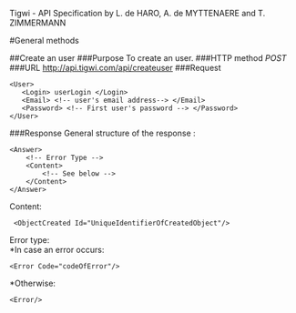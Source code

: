 Tigwi - API Specification by L. de HARO, A. de MYTTENAERE and T. ZIMMERMANN 

#General methods

##Create an user
###Purpose
To create an user.
###HTTP method
*POST*
###URL
http://api.tigwi.com/api/createuser
###Request

    <User>
	   <Login> userLogin </Login>
       <Email> <!-- user's email address--> </Email>
       <Password> <!-- First user's password --> </Password>
    </User>

###Response
General structure of the response :

    <Answer>
        <!-- Error Type -->
		<Content> 
            <!-- See below -->
        </Content> 
    </Answer>    
  
Content:

     <ObjectCreated Id="UniqueIdentifierOfCreatedObject"/>

Error type:  
*In case an error occurs:


    <Error Code="codeOfError"/>


*Otherwise:
   
    <Error/>

